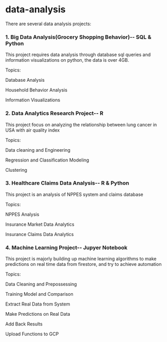 # data-analysis
There are several data analysis projects:

### 1. Big Data Analysis(Grocery Shopping Behavior)-- SQL & Python
This project requires data analysis through database sql queries and information visualizations on python, the data is over 4GB.

Topics:

Database Analysis

Household Behavior Analysis

Information Visualizations


### 2. Data Analytics Research Project-- R
This project focus on analyzing the relationship between lung cancer in USA with air quality index

Topics:

Data cleaning and Engineering

Regression and Classification Modeling

Clustering

### 3. Healthcare Claims Data Analysis-- R & Python
This project is an analysis of NPPES system and claims database

Topics:

NPPES Analysis

Insurance Market Data Analytics

Insurance Claims Data Analytics

### 4. Machine Learning Project-- Jupyer Notebook
This project is majorly building up machine learning algorithms to make predictions on real time data from firestore, and try to achieve automation

Topics:

Data Cleaning and Prepossessing

Training Model and Comparison

Extract Real Data from System

Make Predictions on Real Data

Add Back Results

Upload Functions to GCP


